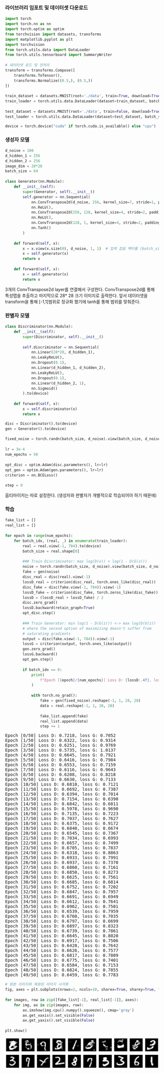 

### 라이브러리 임포트 및 데이터셋 다운로드
```python
import torch
import torch.nn as nn
import torch.optim as optim
from torchvision import datasets, transforms
import matplotlib.pyplot as plt
import torchvision
from torch.utils.data import DataLoader
from torch.utils.tensorboard import SummaryWriter

# 데이터셋 로드 및 전처리
transform = transforms.Compose([
    transforms.ToTensor(),
    transforms.Normalize((0.5,), (0.5,))
])

train_dataset = datasets.MNIST(root='./data', train=True, download=True, transform=transform)
train_loader = torch.utils.data.DataLoader(dataset=train_dataset, batch_size=64, shuffle=True)

test_dataset = datasets.MNIST(root='./data', train=False, download=True, transform=transform)
test_loader = torch.utils.data.DataLoader(dataset=test_dataset, batch_size=64, shuffle=False)
```

```python
device = torch.device("cuda" if torch.cuda.is_available() else "cpu")
```

### 생성자 모델
```python
d_noise = 100
d_hidden_1 = 256
d_hidden_2 = 256
image_dim = 28*28
batch_size = 64

class Generator(nn.Module):
    def __init__(self):
        super(Generator, self).__init__()
        self.generator = nn.Sequential(
            nn.ConvTranspose2d(d_noise, 256, kernel_size=7, stride=1, padding=0),
            nn.ReLU(),
            nn.ConvTranspose2d(256, 128, kernel_size=4, stride=2, padding=1),
            nn.ReLU(),
            nn.ConvTranspose2d(128, 1, kernel_size=4, stride=2, padding=1),
            nn.Tanh()
        )

    def forward(self, x):
        x = x.view(x.size(0), d_noise, 1, 1)  # 입력 잡음 벡터를 (batch_size, d_noise, 1, 1) 형태로 변환
        x = self.generator(x)
        return x

    def forward(self, x):
        x = self.generator(x)
        return x
```
3개의 ConvTranspose2d layer를 연결해서 구성한다.
ConvTranspose2d를 통해 특성맵을 추출하고 마지막으로 28* 28 크기 이미지로 출력한다.
앞서 데이터셋을 transform을 통해 [-1,1]범위로 정규화 했기에 tanh를 통해 범위를 맞춰준다.


### 판별자 모델
```python
class Discriminator(nn.Module):
    def __init__(self):
        super(Discriminator, self).__init__()

        self.discriminator = nn.Sequential(
            nn.Linear(28*28, d_hidden_1),
            nn.LeakyReLU(),
            nn.Dropout(0.1),
            nn.Linear(d_hidden_1, d_hidden_2),
            nn.LeakyReLU(),
            nn.Dropout(0.1),
            nn.Linear(d_hidden_2, 1),
            nn.Sigmoid()
        ).to(device)

    def forward(self, x):
        x = self.discriminator(x)
        return x
```

```python
disc = Discriminator().to(device)
gen = Generator().to(device)

fixed_noise = torch.randn(batch_size, d_noise).view(batch_size, d_noise, 1, 1).to(device)

lr = 3e-4
num_epochs = 50

opt_disc = optim.Adam(disc.parameters(), lr=lr)
opt_gen = optim.Adam(gen.parameters(), lr=lr)
criterion = nn.BCELoss()

step = 0
```
옵티마이저는 따로 설정한다. (생성자와 판별자가 개별적으로 학습되어야 하기 때문에)


### 학습
```python
fake_list = []
real_list = []

for epoch in range(num_epochs):
    for batch_idx, (real, _) in enumerate(train_loader):
        real = real.view(-1, 784).to(device)
        batch_size = real.shape[0]

        ### Train Discriminator: max log(D(x)) + log(1 - D(G(z)))
        noise = torch.randn(batch_size, d_noise).view(batch_size, d_noise, 1, 1).to(device)
        fake = gen(noise)
        disc_real = disc(real).view(-1)
        lossD_real = criterion(disc_real, torch.ones_like(disc_real))
        disc_fake = disc(fake.view(-1, 784)).view(-1)
        lossD_fake = criterion(disc_fake, torch.zeros_like(disc_fake))
        lossD = (lossD_real + lossD_fake) / 2
        disc.zero_grad()
        lossD.backward(retain_graph=True)
        opt_disc.step()

        ### Train Generator: min log(1 - D(G(z))) <-> max log(D(G(z))
        # where the second option of maximizing doesn't suffer from
        # saturating gradients
        output = disc(fake.view(-1, 784)).view(-1)
        lossG = criterion(output, torch.ones_like(output))
        gen.zero_grad()
        lossG.backward()
        opt_gen.step()

        if batch_idx == 0:
            print(
                f"Epoch [{epoch}/{num_epochs}] Loss D: {lossD:.4f}, loss G: {lossG:.4f}"
            )

            with torch.no_grad():
                fake = gen(fixed_noise).reshape(-1, 1, 28, 28)
                data = real.reshape(-1, 1, 28, 28)

                fake_list.append(fake)
                real_list.append(data)
                step += 1
```

<pre>
Epoch [0/50] Loss D: 0.7218, loss G: 0.7052
Epoch [1/50] Loss D: 0.6322, loss G: 0.9314
Epoch [2/50] Loss D: 0.6251, loss G: 0.9769
Epoch [3/50] Loss D: 0.5735, loss G: 1.0137
Epoch [4/50] Loss D: 0.6645, loss G: 0.7921
Epoch [5/50] Loss D: 0.6416, loss G: 0.7984
Epoch [6/50] Loss D: 0.6553, loss G: 0.7159
Epoch [7/50] Loss D: 0.6116, loss G: 0.9643
Epoch [8/50] Loss D: 0.6208, loss G: 0.8218
Epoch [9/50] Loss D: 0.6630, loss G: 0.7133
Epoch [10/50] Loss D: 0.6810, loss G: 0.7121
Epoch [11/50] Loss D: 0.6692, loss G: 0.7387
Epoch [12/50] Loss D: 0.6394, loss G: 0.7014
Epoch [13/50] Loss D: 0.7154, loss G: 0.6390
Epoch [14/50] Loss D: 0.6842, loss G: 0.6811
Epoch [15/50] Loss D: 0.5978, loss G: 0.9690
Epoch [16/50] Loss D: 0.7135, loss G: 0.7223
Epoch [17/50] Loss D: 0.7037, loss G: 0.7627
Epoch [18/50] Loss D: 0.6375, loss G: 0.9172
Epoch [19/50] Loss D: 0.6840, loss G: 0.6674
Epoch [20/50] Loss D: 0.6545, loss G: 0.7367
Epoch [21/50] Loss D: 0.7034, loss G: 0.6993
Epoch [22/50] Loss D: 0.6657, loss G: 0.7499
Epoch [23/50] Loss D: 0.6705, loss G: 0.7837
Epoch [24/50] Loss D: 0.6318, loss G: 0.8863
Epoch [25/50] Loss D: 0.6933, loss G: 0.7991
Epoch [26/50] Loss D: 0.6937, loss G: 0.7370
Epoch [27/50] Loss D: 0.6860, loss G: 0.7161
Epoch [28/50] Loss D: 0.6850, loss G: 0.8273
Epoch [29/50] Loss D: 0.6625, loss G: 0.7561
Epoch [30/50] Loss D: 0.6685, loss G: 0.6814
Epoch [31/50] Loss D: 0.6752, loss G: 0.7202
Epoch [32/50] Loss D: 0.6847, loss G: 0.7957
Epoch [33/50] Loss D: 0.6691, loss G: 0.6949
Epoch [34/50] Loss D: 0.6612, loss G: 0.7641
Epoch [35/50] Loss D: 0.6962, loss G: 0.7501
Epoch [36/50] Loss D: 0.6539, loss G: 0.7959
Epoch [37/50] Loss D: 0.6760, loss G: 0.7035
Epoch [38/50] Loss D: 0.6797, loss G: 0.6699
Epoch [39/50] Loss D: 0.6897, loss G: 0.8323
Epoch [40/50] Loss D: 0.6739, loss G: 0.7861
Epoch [41/50] Loss D: 0.6645, loss G: 0.8020
Epoch [42/50] Loss D: 0.6917, loss G: 0.7506
Epoch [43/50] Loss D: 0.6428, loss G: 0.7642
Epoch [44/50] Loss D: 0.6626, loss G: 0.7577
Epoch [45/50] Loss D: 0.6817, loss G: 0.7809
Epoch [46/50] Loss D: 0.6775, loss G: 0.7401
Epoch [47/50] Loss D: 0.6584, loss G: 0.7153
Epoch [48/50] Loss D: 0.6824, loss G: 0.7855
Epoch [49/50] Loss D: 0.6459, loss G: 0.7783
</pre>

```python
# 원본 이미지와 복원된 이미지 시각화
fig, axes = plt.subplots(nrows=2, ncols=10, sharex=True, sharey=True, figsize=(20, 4))

for images, row in zip([fake_list[-1], real_list[-1]], axes):
    for img, ax in zip(images, row):
        ax.imshow(img.cpu().numpy().squeeze(), cmap='gray')
        ax.get_xaxis().set_visible(False)
        ax.get_yaxis().set_visible(False)

plt.show()
```

![gan_conv2d](./gan_conv2d.png)
